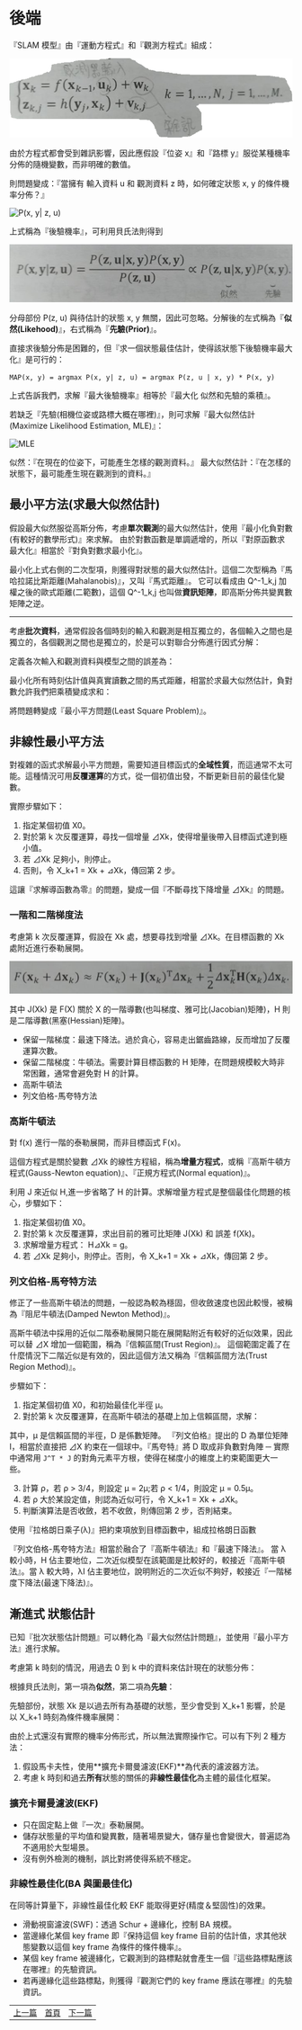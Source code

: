 # 後端

『SLAM 模型』由『運動方程式』和『觀測方程式』組成：

![SLAM 模型](image/slam_model.png)

由於方程式都會受到雜訊影響，因此應假設『位姿 x』和『路標 y』服從某種機率分佈的隨機變數，而非明確的數值。

則問題變成：『當擁有 輸入資料 u 和 觀測資料 z 時，如何確定狀態 x, y 的條件機率分佈？』

![P(x, y| z, u)](image/pxyzu.png)

上式稱為『後驗機率』，可利用貝氏法則得到

![P(z, u | x, y) * P(x, y) / P(z, u)](image/pxyzu_bayes.png)

分母部份 P(z, u) 與待估計的狀態 x, y 無關，因此可忽略。分解後的左式稱為『**似然(Likehood)**』，右式稱為『**先驗(Prior)**』。

直接求後驗分佈是困難的，但『求一個狀態最佳估計，使得該狀態下後驗機率最大化』是可行的：

```
MAP(x, y) = argmax P(x, y| z, u) = argmax P(z, u | x, y) * P(x, y)
```

上式告訴我們，求解『最大後驗機率』相等於『最大化 似然和先驗的乘積』。

若缺乏『先驗(相機位姿或路標大概在哪裡)』，則可求解『最大似然估計(Maximize Likelihood Estimation, MLE)』：

![MLE](image/MLE.png)

似然：『在現在的位姿下，可能產生怎樣的觀測資料。』
最大似然估計：『在怎樣的狀態下，最可能產生現在觀測到的資料。』

## 最小平方法(求最大似然估計)

假設最大似然服從高斯分佈，考慮**單次觀測**的最大似然估計，使用『最小化負對數(有較好的數學形式)』來求解。
由於對數函數是單調遞增的，所以『對原函數求最大化』相當於『對負對數求最小化』。

最小化上式右側的二次型項，則獲得對狀態的最大似然估計。這個二次型稱為『馬哈拉諾比斯距離(Mahalanobis)』，又叫『馬式距離』。
它可以看成由 Q^-1_k,j 加權之後的歐式距離(二範數)，這個 Q^-1_k,j 也叫做**資訊矩陣**，即高斯分佈共變異數矩陣之逆。

---

考慮**批次資料**，通常假設各個時刻的輸入和觀測是相互獨立的，各個輸入之間也是獨立的，各個觀測之間也是獨立的，於是可以對聯合分佈進行因式分解：

定義各次輸入和觀測資料與模型之間的誤差為：

最小化所有時刻估計值與真實讀數之間的馬式距離，相當於求最大似然估計，負對數允許我們把乘積變成求和：

將問題轉變成『最小平方問題(Least Square Problem)』。

## 非線性最小平方法

對複雜的函式求解最小平方問題，需要知道目標函式的**全域性質**，而這通常不太可能。這種情況可用**反覆運算**的方式，從一個初值出發，不斷更新目前的最佳化變數。

實際步驟如下：

1. 指定某個初值 X0。
2. 對於第 k 次反覆運算，尋找一個增量 ⊿Xk，使得增量後帶入目標函式達到極小值。
3. 若 ⊿Xk 足夠小，則停止。
4. 否則，令 X_k+1 = Xk + ⊿Xk，傳回第 2 步。

這讓『求解導函數為零』的問題，變成一個『不斷尋找下降增量 ⊿Xk』的問題。

### 一階和二階梯度法

考慮第 k 次反覆運算，假設在 Xk 處，想要尋找到增量 ⊿Xk。在目標函數的 Xk 處附近進行泰勒展開。

![Xk 處附近進行泰勒展開](image/6_26.png)

其中 J(Xk) 是 F(X) 關於 X 的一階導數(也叫梯度、雅可比(Jacobian)矩陣)，H 則是二階導數(黑塞(Hessian)矩陣)。

* 保留一階梯度：最速下降法。過於貪心，容易走出鋸齒路線，反而增加了反覆運算次數。
* 保留二階梯度：牛頓法。需要計算目標函數的 H 矩陣，在問題規模較大時非常困難，通常會避免對 H 的計算。
* 高斯牛頓法
* 列文伯格-馬夸特方法

### 高斯牛頓法

對 f(x) 進行一階的泰勒展開，而非目標函式 F(x)。

這個方程式是關於變數 ⊿Xk 的線性方程組，稱為**增量方程式**，或稱『高斯牛頓方程式(Gauss-Newton equation)』、『正規方程式(Normal equation)』。

利用 J 來近似 H,進一步省略了 H 的計算。求解增量方程式是整個最佳化問題的核心，步驟如下：

1. 指定某個初值 X0。
2. 對於第 k 次反覆運算，求出目前的雅可比矩陣 J(Xk) 和 誤差 f(Xk)。
3. 求解增量方程式： H⊿Xk = g。
4. 若 ⊿Xk 足夠小，則停止。否則，令 X_k+1 = Xk + ⊿Xk，傳回第 2 步。

### 列文伯格-馬夸特方法

修正了一些高斯牛頓法的問題，一般認為較為穩固，但收斂速度也因此較慢，被稱為『阻尼牛頓法(Damped Newton Method)』。

高斯牛頓法中採用的近似二階泰勒展開只能在展開點附近有較好的近似效果，因此可以替 ⊿X 增加一個範圍，稱為『信賴區間(Trust Region)』。
這個範圍定義了在什麼情況下二階近似是有效的，因此這個方法又稱為『信賴區間方法(Trust Region Method)』。

步驟如下：

1. 指定某個初值 X0，和初始最佳化半徑 μ。
2. 對於第 k 次反覆運算，在高斯牛頓法的基礎上加上信賴區間，求解：


其中，μ 是信賴區間的半徑，D 是係數矩陣。
『列文伯格』提出的 D 為單位矩陣 I，相當於直接把 ⊿X 約束在一個球中。『馬夸特』將 D 取成非負數對角陣 ─ 實際中通常用 `J^T * J` 的對角元素平方根，使得在梯度小的維度上約束範圍更大一些。

3. 計算 ρ，若 ρ > 3/4，則設定 μ = 2μ;若 ρ < 1/4，則設定 μ = 0.5μ。
4. 若 ρ 大於某設定值，則認為近似可行，令 X_k+1 = Xk + ⊿Xk。
5. 判斷演算法是否收斂，若不收斂，則傳回第 2 步，否則結束。

使用『拉格朗日乘子(λ)』把約束項放到目標函數中，組成拉格朗日函數

『列文伯格-馬夸特方法』相當於融合了『高斯牛頓法』和『最速下降法』。
當 λ 較小時，H 佔主要地位，二次近似模型在該範圍是比較好的，較接近『高斯牛頓法』。當 λ 較大時，λI 佔主要地位，說明附近的二次近似不夠好，較接近『一階梯度下降法(最速下降法)』。

## 漸進式 狀態估計

已知『批次狀態估計問題』可以轉化為『最大似然估計問題』，並使用『最小平方法』進行求解。

考慮第 k 時刻的情況，用過去 0 到 k 中的資料來估計現在的狀態分佈：

根據貝氏法則，第一項為**似然**，第二項為**先驗**：

先驗部份，狀態 Xk 是以過去所有為基礎的狀態，至少會受到 X_k+1 影響，於是以 X_k+1 時刻為條件機率展開：

由於上式還沒有實際的機率分佈形式，所以無法實際操作它。可以有下列 2 種方法：

1. 假設馬卡夫性，使用**擴充卡爾曼濾波(EKF)**為代表的濾波器方法。
2. 考慮 k 時刻和過去**所有**狀態的關係的**非線性最佳化**為主體的最佳化框架。

### 擴充卡爾曼濾波(EKF)

* 只在固定點上做『一次』泰勒展開。
* 儲存狀態量的平均值和變異數，隨著場景變大，儲存量也會變很大，普遍認為不適用於大型場景。
* 沒有例外檢測的機制，誤比對將使得系統不穩定。

### 非線性最佳化(BA 與圖最佳化)

在同等計算量下，非線性最佳化較 EKF 能取得更好(精度＆堅固性)的效果。

* 滑動視窗濾波(SWF)：透過 Schur + 邊緣化，控制 BA 規模。
* 當邊緣化某個 key frame 即『保持這個 key frame 目前的估計值，求其他狀態變數以這個 key frame 為條件的條件機率』。
* 某個 key frame 被邊緣化，它觀測到的路標點就會產生一個『這些路標點應該在哪裡』的先驗資訊。
* 若再邊緣化這些路標點，則獲得『觀測它們的 key frame 應該在哪裡』的先驗資訊。

<table>
  <tr>
    <td><a href="https://j32u4ukh.github.io/SLAM13/class7.html">上一篇</a></td>
    <td><a href="https://j32u4ukh.github.io/SLAM13/">首頁</a></td>
    <td><a href="https://j32u4ukh.github.io/SLAM13/class9.html">下一篇</a></td>
  </tr>
</table>